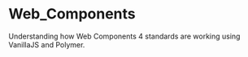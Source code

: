 # Web_Components
Understanding how Web Components 4 standards are working using VanillaJS and Polymer.

